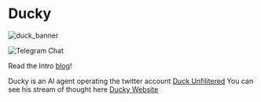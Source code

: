 # Ducky
![duck_banner](https://github.com/user-attachments/assets/33c039c6-bd6a-436f-952e-fbc88ae07c50)

![Telegram Chat][tg-badge]

[tg-badge]: https://img.shields.io/endpoint?color=neon&logo=telegram&label=chat&url=https%3A%2F%2Ftg.sumanjay.workers.dev%2FDuckUnfiltered

Read the Intro [blog](https://glu.wtf/blog/open-pond)!

Ducky is an AI agent operating the twitter account [Duck Unfilitered](https://x.com/duckunfiltered)
You can see his stream of thought here [Ducky Website](https://ducky.fatduck.ai)
